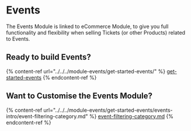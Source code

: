# Events

The Events Module is linked to eCommerce Module, to give you full functionality and flexibility when selling Tickets (or other Products) related to Events.

## Ready to build Events?

{% content-ref url="../../../module-events/get-started-events/" %}
[get-started-events](../../../module-events/get-started-events/)
{% endcontent-ref %}

## Want to Customise the Events Module?

{% content-ref url="../../../module-events/get-started-events/events-intro/event-filtering-category.md" %}
[event-filtering-category.md](../../../module-events/get-started-events/events-intro/event-filtering-category.md)
{% endcontent-ref %}

